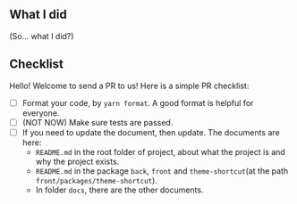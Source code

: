 ## What I did

(So... what I did?)

## Checklist

Hello! Welcome to send a PR to us! Here is a simple PR checklist:

- [ ] Format your code, by `yarn format`. A good format is helpful for
      everyone.
- [ ] (NOT NOW) Make sure tests are passed.
- [ ] If you need to update the document, then update. The documents are here:
  - `README.md` in the root folder of project, about what the project is and
    why the project exists.
  - `README.md` in the package `back`, `front` and `theme-shortcut`(at
    the path `front/packages/theme-shortcut`).
  - In folder `docs`, there are the other documents.
